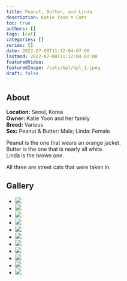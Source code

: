 ```yaml
---
title: Peanut, Butter, and Linda
description: Katie Yoon's Cats
toc: true
authors: []
tags: [cat]
categories: []
series: []
date: 2022-07-08T11:12:04-07:00
lastmod: 2022-07-08T11:12:04-07:00
featuredVideo: 
featuredImage: /cats/bpl/bpl_1.jpeg
draft: false
---
```


## About

**Location:** Seoul, Korea  
**Owner:** Katie Yoon and her family  
**Breed:** Various  
**Sex:** Peanut & Butter: Male; Linda: Female  

Peanut is the one that wears an orange jacket.  
Butter is the one that is nearly all white.  
Linda is the brown one.  

All three are street cats that were taken in.  

<head>
<link rel="stylesheet" href="/cats/collage.css">
</head>

## Gallery
<ul class="columns">
  <li class="item"><img src="/cats/bpl/bpl_1.jpeg"></li>
  <li class="item"><img src="/cats/bpl/bpl_2.jpeg"></li>
  <li class="item"><img src="/cats/bpl/bpl_3.jpeg"></li>
  <li class="item"><img src="/cats/bpl/bpl_4.jpeg"></li>
  <li class="item"><img src="/cats/bpl/bpl_5.jpeg"></li>
  <li class="item"><img src="/cats/bpl/bpl_6.jpeg"></li>
  <li class="item"><img src="/cats/bpl/bpl_7.jpeg"></li>
  <li class="item"><img src="/cats/bpl/bpl_8.jpeg"></li>
  <li class="item"><img src="/cats/bpl/bpl_9.jpeg"></li>
  <li class="item"><img src="/cats/bpl/bpl_a.jpeg"></li>
  <li class="item"><img src="/cats/bpl/bpl_b.jpeg"></li>
</ul>
